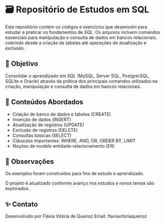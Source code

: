 # 🗃 Repositório de Estudos em SQL

Este repositório contém os códigos e exercícios que desenvolvi para estudar e praticar os fundamentos de *SQL*.
Os arquivos incluem comandos essenciais para manipulação e consulta de dados em bancos relacionais, cobrindo desde a criação de tabelas até operações de atualização e exclusão.


## 🎯 Objetivo

Consolidar o aprendizado em *SQL* (MySQL, Server SQL, PostgrerSQL, SQLite e Oracle) através da prática dos principais comandos utilizados na criação, manipulação e consulta de dados em bancos relacionais.


## 🧠 Conteúdos Abordados

-  Criação de banco de dados e tabelas (CREATE)
-  Inserção de dados (INSERT)
-  Atualização de registros (UPDATE)
-  Exclusão de registros (DELETE)
-  Consultas básicas (SELECT)
-  Cláusulas importantes: WHERE, AND, OR, ORDER BY, LIMIT
-  Noções de modelo entidade-relacionamento (ER)

## 📌 Observações

Os exemplos foram construídos para fins de estudo e aprendizado.

O projeto é atualizado conforme avanço nos estudos e novos temas são explorados.


## ✨ Contato

Desenvolvido por Flávia Vitória de Queiroz
Email: flaviavitoriaqueiroz
